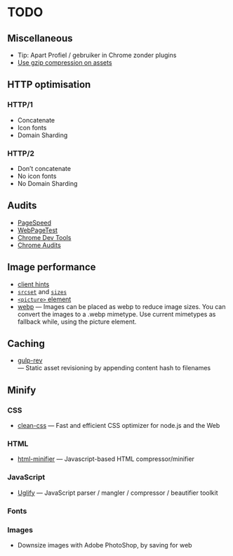 # TODO

## Miscellaneous

*   Tip: Apart Profiel / gebruiker in Chrome zonder plugins
*   [Use gzip compression on assets](http://softstribe.com/wordpress/enable-gzip-compression-in-wordpress/)

## HTTP optimisation

### HTTP/1

*   Concatenate
*   Icon fonts
*   Domain Sharding

### HTTP/2

*   Don’t concatenate
*   No icon fonts
*   No Domain Sharding

## Audits

*   [PageSpeed](https://developers.google.com/speed/pagespeed/insights/)
*   [WebPageTest](https://www.webpagetest.org)
*   [Chrome Dev Tools](https://developer.chrome.com/devtools)
*   [Chrome Audits](https://developer.chrome.com/extensions/experimental_devtools_audits)

## Image performance		
		
*   [client hints](http://httpwg.org/http-extensions/client-hints.html)		
*   [`srcset`](https://css-tricks.com/responsive-images-youre-just-changing-resolutions-use-srcset/) and [`sizes`](https://developer.mozilla.org/en-US/docs/Web/HTML/Element/img#Example_4_Using_the_srcset_and_sizes_attributes)		
*   [`<picture>` element](https://developer.mozilla.org/en-US/docs/Web/HTML/Element/picture)		
* [webp](https://developers.google.com/speed/webp/)
   — Images can be placed as webp to reduce image sizes. You can convert the images to a .webp mimetype. Use current mimetypes as fallback while, using the picture element.
	
## Caching	

*   [gulp-rev](https://github.com/sindresorhus/gulp-rev)		
    — Static asset revisioning by appending content hash to filenames		

## Minify

### CSS

*   [clean-css](https://github.com/jakubpawlowicz/clean-css)
    — Fast and efficient CSS optimizer for node.js and the Web

### HTML

*   [html-minifier](https://github.com/kangax/html-minifier)
    — Javascript-based HTML compressor/minifier

### JavaScript

*   [Uglify](https://github.com/mishoo/UglifyJS2)
    — JavaScript parser / mangler / compressor / beautifier toolkit

### Fonts

### Images
*   Downsize images with Adobe PhotoShop, by saving for web
